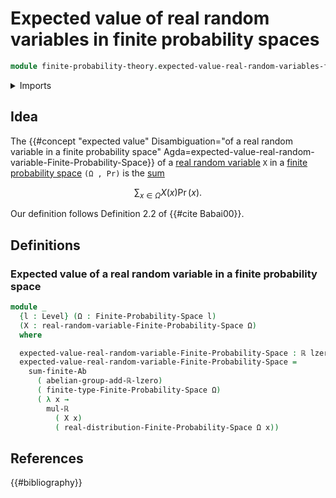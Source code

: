# Expected value of real random variables in finite probability spaces

```agda
module finite-probability-theory.expected-value-real-random-variables-finite-probability-spaces where
```

<details><summary>Imports</summary>

```agda
open import finite-probability-theory.finite-probability-spaces
open import finite-probability-theory.positive-distributions-on-finite-types
open import finite-probability-theory.probability-distributions-on-finite-types
open import finite-probability-theory.real-random-variables-finite-probability-spaces

open import foundation.dependent-pair-types
open import foundation.empty-types
open import foundation.function-types
open import foundation.identity-types
open import foundation.inhabited-types
open import foundation.propositions
open import foundation.sets
open import foundation.subtypes
open import foundation.transport-along-identifications
open import foundation.universe-levels

open import group-theory.sums-of-finite-families-of-elements-abelian-groups

open import real-numbers.addition-real-numbers
open import real-numbers.dedekind-real-numbers
open import real-numbers.multiplication-real-numbers
open import real-numbers.positive-real-numbers
open import real-numbers.rational-real-numbers
open import real-numbers.strict-inequality-real-numbers

open import univalent-combinatorics.finite-types
```

</details>

## Idea

The
{{#concept "expected value" Disambiguation="of a real random variable in a finite probability space" Agda=expected-value-real-random-variable-Finite-Probability-Space}}
of a
[real random variable](finite-probability-theory.real-random-variables-finite-probability-spaces.md)
`X` in a
[finite probability space](finite-probability-theory.finite-probability-spaces.md)
`(Ω , Pr)` is the
[sum](group-theory.sums-of-finite-families-of-elements-abelian-groups.md)

$$
  ∑_{x ∈ Ω} X(x)\operatorname{Pr}(x).
$$

Our definition follows Definition 2.2 of {{#cite Babai00}}.

## Definitions

### Expected value of a real random variable in a finite probability space

```agda
module _
  {l : Level} (Ω : Finite-Probability-Space l)
  (X : real-random-variable-Finite-Probability-Space Ω)
  where

  expected-value-real-random-variable-Finite-Probability-Space : ℝ lzero
  expected-value-real-random-variable-Finite-Probability-Space =
    sum-finite-Ab
      ( abelian-group-add-ℝ-lzero)
      ( finite-type-Finite-Probability-Space Ω)
      ( λ x →
        mul-ℝ
          ( X x)
          ( real-distribution-Finite-Probability-Space Ω x))
```

## References

{{#bibliography}}
